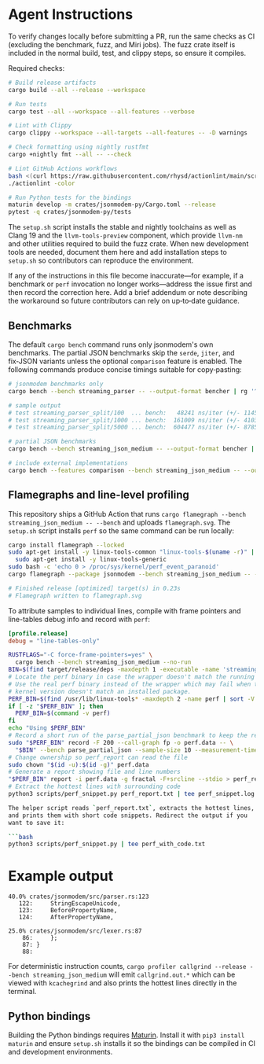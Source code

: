 # Agent Instructions

To verify changes locally before submitting a PR, run the same checks as CI
(excluding the benchmark, fuzz, and Miri jobs).  The fuzz crate itself is
included in the normal build, test, and clippy steps, so ensure it compiles.

Required checks:

```bash
# Build release artifacts
cargo build --all --release --workspace

# Run tests
cargo test --all --workspace --all-features --verbose

# Lint with Clippy
cargo clippy --workspace --all-targets --all-features -- -D warnings

# Check formatting using nightly rustfmt
cargo +nightly fmt --all -- --check

# Lint GitHub Actions workflows
bash <(curl https://raw.githubusercontent.com/rhysd/actionlint/main/scripts/download-actionlint.bash)
./actionlint -color

# Run Python tests for the bindings
maturin develop -m crates/jsonmodem-py/Cargo.toml --release
pytest -q crates/jsonmodem-py/tests
```

The `setup.sh` script installs the stable and nightly toolchains as well as
Clang 19 and the `llvm-tools-preview` component, which provide `llvm-nm` and
other utilities required to build the fuzz crate. When new development tools are
needed, document them here and add installation steps to `setup.sh` so
contributors can reproduce the environment.

If any of the instructions in this file become inaccurate—for example, if a
benchmark or `perf` invocation no longer works—address the issue first and then
record the correction here. Add a brief addendum or note describing the
workaround so future contributors can rely on up‑to‑date guidance.

## Benchmarks

The default `cargo bench` command runs only jsonmodem's own benchmarks. The
partial JSON benchmarks skip the `serde`, `jiter`, and fix‑JSON variants unless
the optional `comparison` feature is enabled. The following commands produce
concise timings suitable for copy‑pasting:

```bash
# jsonmodem benchmarks only
cargo bench --bench streaming_parser -- --output-format bencher | rg '^test'

# sample output
# test streaming_parser_split/100  ... bench:   48241 ns/iter (+/- 1145)
# test streaming_parser_split/1000 ... bench:  161009 ns/iter (+/- 4103)
# test streaming_parser_split/5000 ... bench:  604477 ns/iter (+/- 8785)

# partial JSON benchmarks
cargo bench --bench streaming_json_medium -- --output-format bencher | rg '^test'

# include external implementations
cargo bench --features comparison --bench streaming_json_medium -- --output-format bencher | rg '^test'
```

## Flamegraphs and line-level profiling

This repository ships a GitHub Action that runs
`cargo flamegraph --bench streaming_json_medium -- --bench` and uploads
`flamegraph.svg`.  The `setup.sh` script installs `perf` so the same
command can be run locally:

```bash
cargo install flamegraph --locked
sudo apt-get install -y linux-tools-common "linux-tools-$(uname -r)" || \
  sudo apt-get install -y linux-tools-generic
sudo bash -c 'echo 0 > /proc/sys/kernel/perf_event_paranoid'
cargo flamegraph --package jsonmodem --bench streaming_json_medium -- --bench

# Finished release [optimized] target(s) in 0.23s
# Flamegraph written to flamegraph.svg
```

To attribute samples to individual lines, compile with frame pointers and
line-tables debug info and record with `perf`:

```toml
[profile.release]
debug = "line-tables-only"
```

```bash
RUSTFLAGS="-C force-frame-pointers=yes" \
  cargo bench --bench streaming_json_medium --no-run
BIN=$(find target/release/deps -maxdepth 1 -executable -name 'streaming_json_medium-*' | head -n 1)
# Locate the perf binary in case the wrapper doesn't match the running kernel
# Use the real perf binary instead of the wrapper which may fail when the
# kernel version doesn't match an installed package.
PERF_BIN=$(find /usr/lib/linux-tools* -maxdepth 2 -name perf | sort -V | tail -n 1)
if [ -z "$PERF_BIN" ]; then
  PERF_BIN=$(command -v perf)
fi
echo "Using $PERF_BIN"
# Record a short run of the parse_partial_json benchmark to keep the report small
sudo "$PERF_BIN" record -F 200 --call-graph fp -o perf.data -- \
  "$BIN" --bench parse_partial_json --sample-size 10 --measurement-time 1 >/dev/null 2>&1
# Change ownership so perf_report can read the file
sudo chown "$(id -u):$(id -g)" perf.data
# Generate a report showing file and line numbers
"$PERF_BIN" report -i perf.data -g fractal -F+srcline --stdio > perf_report.txt 2>&1
# Extract the hottest lines with surrounding code
python3 scripts/perf_snippet.py perf_report.txt | tee perf_snippet.log

The helper script reads `perf_report.txt`, extracts the hottest lines,
and prints them with short code snippets. Redirect the output if you
want to save it:

```bash
python3 scripts/perf_snippet.py | tee perf_with_code.txt
```

# Example output
```text
40.0% crates/jsonmodem/src/parser.rs:123
   122:     StringEscapeUnicode,
   123:     BeforePropertyName,
   124:     AfterPropertyName,

25.0% crates/jsonmodem/src/lexer.rs:87
    86:     };
    87: }
    88:
```

For deterministic instruction counts, `cargo profiler callgrind --release --bench streaming_json_medium` will emit
`callgrind.out.*` which can be viewed with `kcachegrind` and also prints the hottest lines directly in the
terminal.

## Python bindings

Building the Python bindings requires [Maturin](https://github.com/PyO3/maturin).
Install it with `pip3 install maturin` and ensure `setup.sh` installs it so the
bindings can be compiled in CI and development environments.
